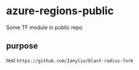 # azure-regions-public

Some TF module in public repo

## purpose

test `https://github.com/Ianyliu/blast-radius-fork`
